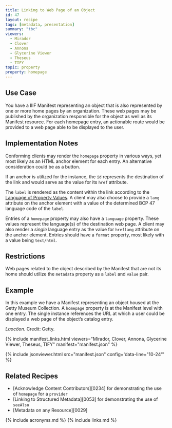 ```yaml
---
title: Linking to Web Page of an Object
id: 47
layout: recipe
tags: [metadata, presentation]
summary: "tbc"
viewers:
  - Mirador
  - Clover
  - Annona
  - Glycerine Viewer
  - Theseus
  - TIFY
topic: property
property: homepage
---
```


## Use Case

You have a IIIF Manifest representing an object that is also represented by one or more home pages by an organization. These web pages may be published by the organization responsible for the object as well as its Manifest resource. For each homepage entry, an actionable route would be provided to a web page able to be displayed to the user.

## Implementation Notes

Conforming clients may render the `homepage` property in various ways, yet most likely as an HTML anchor element for each entry. An alternative consideration could be as a button.

If an anchor is utilized for the instance, the `id` represents the destination of the link and would serve as the value for its `href` attribute.

The `label` is rendered as the content within the link according to the [Language of Property Values](https://iiif.io/api/presentation/3.0/#language-of-property-values). A client may also choose to provide a `lang` attribute on the anchor element with a value of the determined BCP 47 language code of the `label`.

Entries of a `homepage` property may also have a `language` property. These values represent the language(s) of the destination web page. A client may also render a _single_ language entry as the value for `hreflang` attribute on the anchor element. Entries should have a `format` property, most likely with a value being `text/html`.

## Restrictions

Web pages related to the object described by the Manifest that are not its home should utilize the `metadata` property as a `label` and `value` pair.

## Example

In this example we have a Manifest representing an object housed at the Getty Museum Collection. A `homepage` property is at the Manifest level with one entry. The single instance references the URL at which a user could be displayed a web page of the object’s catalog entry.

_Laocöon_. Credit: Getty.

{% include manifest_links.html viewers="Mirador, Clover, Annona, Glycerine Viewer, Theseus, TIFY" manifest="manifest.json" %}

{% include jsonviewer.html src="manifest.json" config='data-line="10-24"' %}

## Related Recipes

- [Acknowledge Content Contributors][0234] for demonstrating the use of `homepage` for a `provider`
- [Linking to Structured Metadata][0053] for demonstrating the use of `seeAlso`
- [Metadata on any Resource][0029]

{% include acronyms.md %}
{% include links.md %}
